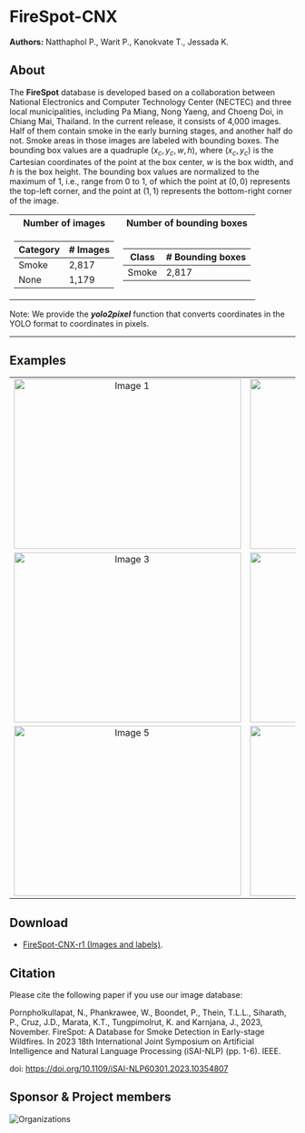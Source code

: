 # FireSpot-CNX

**Authors:** 
Natthaphol P., Warit P., Kanokvate T., Jessada K.

## About

The <b>FireSpot</b> database is developed based on a collaboration between National Electronics and Computer Technology Center (NECTEC) and three local municipalities, including Pa Miang, Nong Yaeng, and Choeng Doi, in Chiang Mai, Thailand. In the current release, it consists of 4,000 images. Half of them contain smoke in the early burning stages, and another half do not. Smoke areas in those images are labeled with bounding boxes. The bounding box values are a quadruple $(x_c,y_c,w,h)$, where $(x_c,y_c)$ is the Cartesian coordinates of the point at the box center, $w$ is the box width, and $h$ is the box height. The bounding box values are normalized to the maximum of $1$, i.e., range from $0$ to $1$, of which the point at $(0,0)$ represents the top-left corner, and the point at $(1,1)$ represents the bottom-right corner of the image.

<div align="center">
<table>
  <tr>
    <th>Number of images</th>
    <th>Number of bounding boxes</th>
  </tr>
 
  <tr><td>

  | Category | # Images |
  | ------------- | ------------- |
  | Smoke  | 2,817 |
  | None  | 1,179  |

  </td><td>

  | Class | # Bounding boxes |
  | ------------- | ------------- |
  | Smoke  | 2,817 |

  </td></tr> 
</table>
</div>

Note: We provide the <i><b>yolo2pixel</b></i> function that converts coordinates in the YOLO format to coordinates in pixels.

***

## Examples

<table>
  <tr>
    <td align="center">
      <img alt="Image 1" src="https://drive.google.com/uc?id=17srKpo5JyoK309sY0jBpvRHX2LyvT0l2" width="400" height="300">
    </td>
    <td align="center">
      <img alt="Image 2" src="https://drive.google.com/uc?id=17qnoDD_ucQTkckG5e_PPDU4eMRU-Zpw6" width="400" height="300">
    </td>
  </tr>
  <tr>
    <td align="center">
      <img alt="Image 3" src="https://drive.google.com/uc?id=17a4Bs3XyltTpIbNJW_bJGLG5uK9f-9GK" width="400" height="300">
    </td>
    <td align="center">
      <img alt="Image 4" src="https://drive.google.com/uc?id=17yixYzhhBtcHg8GnxhKJ7TLSuZFTK5A-" width="400" height="300">
    </td>
  </tr>
  <tr>
    <td align="center">
      <img alt="Image 5" src="https://drive.google.com/uc?id=17ahTS0WI2aRvmEvusUI2aJNCXVKHAeUV" width="400" height="300">
    </td>
    <td align="center">
      <img alt="Image 6" src="https://drive.google.com/uc?id=187wybd8fpRNizTidhMnT24o_FpnTIxnO" width="400" height="300">
    </td>
  </tr>
</table>




## Download

* [FireSpot-CNX-r1 (Images and labels)](https://www.dropbox.com/scl/fo/jpheymj5odn3xkrkt29r2/h?rlkey=ely1wck6qoqok9x6nf9on568m&dl=0).

## Citation

Please cite the following paper if you use our image database:

Pornpholkullapat, N., Phankrawee, W., Boondet, P., Thein, T.L.L., Siharath, P., Cruz, J.D., Marata, K.T., Tungpimolrut, K. and Karnjana, J., 2023, November. FireSpot: A Database for Smoke Detection in Early-stage Wildfires. In 2023 18th International Joint Symposium on Artificial Intelligence and Natural Language Processing (iSAI-NLP) (pp. 1-6). IEEE.

doi: https://doi.org/10.1109/iSAI-NLP60301.2023.10354807

## Sponsor & Project members

![Organizations](https://drive.google.com/uc?id=1RFr4t7D0pVGwEVmGBtTSod5SG_fuegMU)
